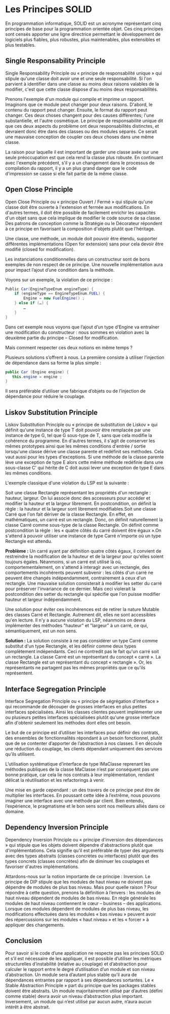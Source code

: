 # Les Principes SOLID

En programmation informatique, SOLID est un acronyme représentant cinq principes de base pour la programmation orientée objet. Ces cinq principes sont censés apporter une ligne directrice permettant le développement de logiciels plus fiables, plus robustes, plus maintenables, plus extensibles et plus testables.

## Single Responsability Principle
Single Responsability Principle ou « principe de responsabilité unique » qui stipule qu'une classe doit avoir une et une seule responsabilité. Si l'on parvient à identifier dans une classe au moins deux raisons valables de la modifier, c'est que cette classe dispose d'au moins deux responsabilités.

Prenons l'exemple d'un module qui compile et imprime un rapport. Imaginons que ce module peut changer pour deux raisons. D'abord, le contenu du rapport peut changer. Ensuite, le format du rapport peut changer. Ces deux choses changent pour des causes différentes; l'une substantielle, et l'autre cosmétique. Le principe de responsabilité unique dit que ces deux aspects du problème ont deux responsabilités distinctes, et devraient donc être dans des classes ou des modules séparés. Ce serait une mauvaise conception de coupler ces deux choses dans une même classe.

La raison pour laquelle il est important de garder une classe axée sur une seule préoccupation est que cela rend la classe plus robuste. En continuant avec l'exemple précédent, s'il y a un changement dans le processus de compilation du rapport, il y a un plus grand danger que le code d'impression se casse si elle fait partie de la même classe.

## Open Close Principle
Open Close Principle ou « principe Ouvert / Fermé » qui stipule qu'une classe doit être ouverte à l'extension et fermée aux modifications. En d'autres termes, il doit être possible de facilement enrichir les capacités d'un objet sans que cela implique de modifier le code source de sa classe. Des patrons de conception comme la Stratégie ou le Décorateur répondent à ce principe en favorisant la composition d'objets plutôt que l'héritage.

Une classe, une méthode, un module doit pouvoir être étendu, supporter différentes implémentations (Open for extension) sans pour cela devoir être modifié (closed for modification).

Les instanciations conditionnelles dans un constructeur sont de bons exemples de non respect de ce principe. Une nouvelle implémentation aura pour impact l’ajout d’une condition dans la méthode.

Voyons sur un exemple, la violation de ce principe :

```java
Public Car(EngineTypeEnum engineType) {
    if (engineType == EngineTypeEnum.FUEL) {
        Engine = new FuelEngine() ;
    } else if (…) {
        …
    }
}
```

Dans cet exemple nous voyons que l’ajout d’un type d’Engine va entraîner une modification du constructeur : nous sommes en violation avec la deuxième partie du principe – Closed for modification.

Mais comment respecter ces deux notions en même temps ?

Plusieurs solutions s’offrent à nous. La première consiste à utiliser l’injection de dépendance dans sa forme la plus simple :

```java
public Car (Engine engine) {
   this.engine = engine ;
}
```

Il sera préférable d’utiliser une fabrique d’objets ou de l’injection de dépendance pour réduire le couplage.

## Liskov Substitution Principle
Liskov Substitution Principle ou « principe de substitution de Liskov » qui définit qu'une instance de type T doit pouvoir être remplacée par une instance de type G, tel que G sous-type de T, sans que cela modifie la cohérence du programme. En d'autres termes, il s'agit de conserver les mêmes prototypes ainsi que les mêmes conditions d'entrée / sortie lorsqu'une classe dérive une classe parente et redéfinit ses méthodes. Cela vaut aussi pour les types d'exceptions. Si une méthode de la classe parente lève une exception de type E alors cette même méthode redéfinie dans une sous-classe C' qui hérite de C doit aussi lever une exception de type E dans les mêmes conditions.

L'exemple classique d'une violation du LSP est la suivante :

Soit une classe Rectangle représentant les propriétés d'un rectangle : hauteur, largeur. On lui associe donc des accesseurs pour accéder et modifier la hauteur et la largeur librement. En postcondition, on définit la règle : la hauteur et la largeur sont librement modifiables.Soit une classe Carré que l'on fait dériver de la classe Rectangle. En effet, en mathématiques, un carré est un rectangle. Donc, on définit naturellement la classe Carré comme sous-type de la classe Rectangle. On définit comme postcondition la règle : les « quatre côtés du carré doivent être égaux ».On s'attend à pouvoir utiliser une instance de type Carré n'importe où un type Rectangle est attendu.

**Problème :** Un carré ayant par définition quatre côtés égaux, il convient de restreindre la modification de la hauteur et de la largeur pour qu'elles soient toujours égales. Néanmoins, si un carré est utilisé là où, comportementalement, on s'attend à interagir avec un rectangle, des comportements incohérents peuvent subvenir : les côtés d'un carré ne peuvent être changés indépendamment, contrairement à ceux d'un rectangle. Une mauvaise solution consisterait à modifier les setter du carré pour préserver l'invariance de ce dernier. Mais ceci violerait la postcondition des setter du rectangle qui spécifie que l'on puisse modifier hauteur et largeur indépendamment.

Une solution pour éviter ces incohérences est de retirer la nature Mutable des classes Carré et Rectangle. Autrement dit, elles ne sont accessibles qu'en lecture. Il n'y a aucune violation du LSP, néanmoins on devra implémenter des méthodes "hauteur" et "largeur" à un carré, ce qui, sémantiquement, est un non sens.

**Solution :** La solution consiste à ne pas considérer un type Carré comme substitut d'un type Rectangle, et les définir comme deux types complètement indépendants. Ceci ne contredit pas le fait qu'un carré soit un rectangle. La classe Carré est un représentant du concept « carré ». La classe Rectangle est un représentant du concept « rectangle ». Or, les représentants ne partagent pas les mêmes propriétés que ce qu'ils représentent.

## Interface Segregation Principle
Interface Segregation Principle ou « principe de ségrégation d'interface » qui recommande de découper de grosses interfaces en plus petites interfaces spécialisées. Ainsi les classes clientes peuvent implémenter une ou plusieurs petites interfaces spécialisées plutôt qu'une grosse interface afin d'obtenir seulement les méthodes dont elles ont besoin.

Le but de ce principe est d’utiliser les interfaces pour définir des contrats, des ensembles de fonctionnalités répondant à un besoin fonctionnel, plutôt que de se contenter d’apporter de l’abstraction à nos classes. Il en découle une réduction du couplage, les clients dépendant uniquement des services qu’ils utilisent.

L’utilisation systématique d’interface de type IMaClasse reprenant les méthodes publiques de la classe MaClasse n’est par conséquent pas une bonne pratique, car cela lie nos contrats à leur implémentation, rendant délicat la réutilisation et les refactorings à venir.

Une mise en garde cependant : un des travers de ce principe peut être de multiplier les interfaces. En poussant cette idée à l’extrême, nous pouvons imaginer une interface avec une méthode par client. Bien entendu, l’expérience, le pragmatisme et le bon sens sont nos meilleurs alliés dans ce domaine.

## Dependency Inversion Principle
Dependency Inversion Principle ou « principe d'inversion des dépendances » qui stipule que les objets doivent dépendre d'abstractions plutôt que d'implémentations. Cela signifie qu'il est préférable de typer des arguments avec des types abstraits (classes concrètes ou interfaces) plutôt que des types concrets (classes concrètes) afin de diminuer les couplages et favoriser d'autres implémentations.

Attardons-nous sur la notion importante de ce principe : Inversion. Le principe de DIP stipule que les modules de haut niveau ne doivent pas dépendre de modules de plus bas niveau. Mais pour quelle raison ? Pour répondre à cette question, prenons la définition à l’envers : les modules de haut niveau dépendent de modules de bas niveau. En règle générale les modules de haut niveau contiennent le cœur – business – des applications. Lorsque ces modules dépendent de modules de plus bas niveau, les modifications effectuées dans les modules « bas niveau » peuvent avoir des répercussions sur les modules « haut niveau » et les « forcer » à appliquer des changements.

## Conclusion
Pour savoir si le code d’une application ne respecte pas les principes SOLID et s’il est nécessaire de les appliquer, il est possible d’utiliser les métriques structurelles d’instabilité (relative au couplage) et d’abstraction pour calculer le rapport entre le degré d’utilisation d’un module et son niveau d’abstraction. Un module sera d’autant plus stable qu’il aura de dépendances entrantes par rapport à ses dépendances sortantes.
Le « Stable Abstraction Principle » part du principe que les packages stables doivent être abstraits.
Un module majoritairement utilisé par d’autres (défini comme stable) devra avoir un niveau d’abstraction plus important. Inversement, un module qui n’est utilisé par aucun autre, n’aura aucun intérêt à être abstrait.
